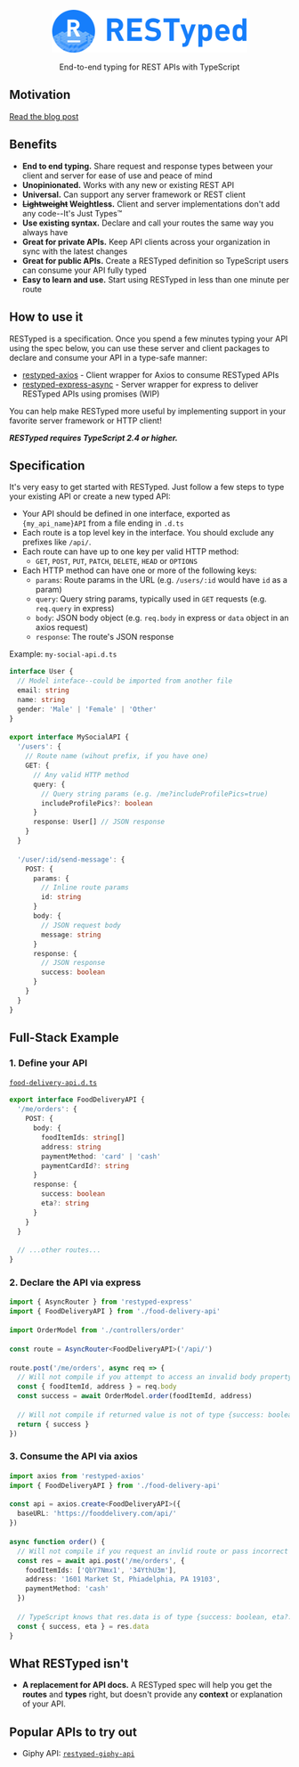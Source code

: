 <p align="center">
  <img src="/images/logo.png" width="350"/>
</p>
<p align="center">
  End-to-end typing for REST APIs with TypeScript
</p>

## Motivation

[Read the blog post](https://blog.falcross.com/introducing-restyped-end-to-end-typing-for-rest-apis-with-typescript/)

## Benefits

* **End to end typing.** Share request and response types between your client
  and server for ease of use and peace of mind
* **Unopinionated.** Works with any new or existing REST API
* **Universal.** Can support any server framework or REST client
* **~~Lightweight~~ Weightless.** Client and server implementations don't add
  any code--It's Just Types™
* **Use existing syntax.** Declare and call your routes the same way you always
  have
* **Great for private APIs.** Keep API clients across your organization in sync
  with the latest changes
* **Great for public APIs.** Create a RESTyped definition so TypeScript users
  can consume your API fully typed
* **Easy to learn and use.** Start using RESTyped in less than one minute per
  route

## How to use it

RESTyped is a specification. Once you spend a few minutes typing your API using
the spec below, you can use these server and client packages to declare and
consume your API in a type-safe manner:

* [restyped-axios](https://github.com/rawrmaan/restyped-axios) - Client wrapper
  for Axios to consume RESTyped APIs
* [restyped-express-async](https://github.com/rawrmaan/restyped-express-async) -
  Server wrapper for express to deliver RESTyped APIs using promises (WIP)

You can help make RESTyped more useful by implementing support in your favorite
server framework or HTTP client!

**_RESTyped requires TypeScript 2.4 or higher._**

## Specification

It's very easy to get started with RESTyped. Just follow a few steps to type
your existing API or create a new typed API:

* Your API should be defined in one interface, exported as `{my_api_name}API`
  from a file ending in `.d.ts`
* Each route is a top level key in the interface. You should exclude any
  prefixes like `/api/`.
* Each route can have up to one key per valid HTTP method:
  * `GET`, `POST`, `PUT`, `PATCH`, `DELETE`, `HEAD` or `OPTIONS`
* Each HTTP method can have one or more of the following keys:
  * `params`: Route params in the URL (e.g. `/users/:id` would have `id` as a
    param)
  * `query`: Query string params, typically used in `GET` requests (e.g.
    `req.query` in express)
  * `body`: JSON body object (e.g. `req.body` in express or `data` object in an
    axios request)
  * `response`: The route's JSON response

Example: `my-social-api.d.ts`

```typescript
interface User {
  // Model inteface--could be imported from another file
  email: string
  name: string
  gender: 'Male' | 'Female' | 'Other'
}

export interface MySocialAPI {
  '/users': {
    // Route name (wihout prefix, if you have one)
    GET: {
      // Any valid HTTP method
      query: {
        // Query string params (e.g. /me?includeProfilePics=true)
        includeProfilePics?: boolean
      }
      response: User[] // JSON response
    }
  }

  '/user/:id/send-message': {
    POST: {
      params: {
        // Inline route params
        id: string
      }
      body: {
        // JSON request body
        message: string
      }
      response: {
        // JSON response
        success: boolean
      }
    }
  }
}
```

## Full-Stack Example

### 1. Define your API

<a href="/examples/food-delivery-api.d.ts">`food-delivery-api.d.ts`</a>

```typescript
export interface FoodDeliveryAPI {
  '/me/orders': {
    POST: {
      body: {
        foodItemIds: string[]
        address: string
        paymentMethod: 'card' | 'cash'
        paymentCardId?: string
      }
      response: {
        success: boolean
        eta?: string
      }
    }
  }

  // ...other routes...
}
```

### 2. Declare the API via express

```typescript
import { AsyncRouter } from 'restyped-express'
import { FoodDeliveryAPI } from './food-delivery-api'

import OrderModel from './controllers/order'

const route = AsyncRouter<FoodDeliveryAPI>('/api/')

route.post('/me/orders', async req => {
  // Will not compile if you attempt to access an invalid body property
  const { foodItemId, address } = req.body
  const success = await OrderModel.order(foodItemId, address)

  // Will not compile if returned value is not of type {success: boolean}
  return { success }
})
```

### 3. Consume the API via axios

```typescript
import axios from 'restyped-axios'
import { FoodDeliveryAPI } from './food-delivery-api'

const api = axios.create<FoodDeliveryAPI>({
  baseURL: 'https://fooddelivery.com/api/'
})

async function order() {
  // Will not compile if you request an invlid route or pass incorrect body params
  const res = await api.post('/me/orders', {
    foodItemIds: ['QbY7Nmx1', '34YthU3m'],
    address: '1601 Market St, Phiadelphia, PA 19103',
    paymentMethod: 'cash'
  })

  // TypeScript knows that res.data is of type {success: boolean, eta?: string}
  const { success, eta } = res.data
}
```

## What RESTyped isn't

* **A replacement for API docs.** A RESTyped spec will help you get the
  **routes** and **types** right, but doesn't provide any **context** or
  explanation of your API.

## Popular APIs to try out

* Giphy API:
  [`restyped-giphy-api`](https://github.com/rawrmaan/restyped-giphy-api)
